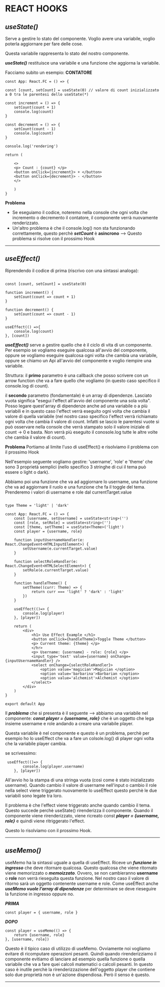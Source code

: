 # **REACT HOOKS**

## ***useState()***

Serve a gestire lo stato del componente. Voglio avere una variabile, voglio poterla aggiornare per fare delle cose. 

Questa variabile rappresenta lo stato del nostro componente.

***useState()*** restituisce una variabile e una funzione che aggiorna la variabile.

Facciamo subito un esempio: **CONTATORE**

```tsx
const App: React.FC = () => {

const [count, setCount] = useState(0) // valore di count inizializzato a 0 tra le parentesi dello useState(*)

const increment = () => {
    setCount(count + 1)
    console.log(count)
}

const decrement = () => {
    setCount(count - 1)
    console.log(count)
}

console.log('rendering')

return (

    <>
    <p> Count : {count} </p>
    <button onClick={increment}> + </button>
    <button onClick={decrement}> - </button>
    </>

    )
}
```

**Problema**

- Se eseguiamo il codice, noteremo nella console che ogni volta che incremento o decremento il contatore, il componente verrà nuovamente renderizzato.
- Un'altro problema è che il console.log() non sta funzionando correttamente, questo perchè ***setCount*** è **asincrono** --> Questo problema si risolve con il prossimo Hook

---

## ***useEffect()***

Riprendendo il codice di prima (riscrivo con una sintassi analoga):

```tsx

const [count, setCount] = useState(0)

function increment() {
    setCount(count => count + 1)
}

function decrement() {
    setCount(count => count - 1)
}

useEffect(() =>{
    console.log(count)
}, [count])
```
***useEffect()*** serve a gestire quello che è il ciclo di vita di un componente. Per esempio se vogliamo eseguire qualcosa all'avvio  del componente, oppure se vogliamo eseguire qualcosa ogni volta che cambia una variabile, oppure se chiamo un Api all'avvio del componente e voglio riempire una variabile.

Struttura: il **primo** parametro è una callback che posso scrivere con un arrow function che va a fare quello che vogliamo (in questo caso specifico il console.log di count).

il **secondo** parametro (fondamentale) è un array di dipendenze. Lasciato vuota significa "esegui l'effect all'avvio del componente una sola volta". Posso legare quest'array di dipendenze anche ad una variabile o a più variabili e in questo caso l'effect verrà eseguito ogni volta che cambia il valore di quella variabile (nel nostro caso specifico l'effect verrà richiamato ogni volta che cambia il valore di count. Infatti se lascio le parentesi vuote si può osservare nella console che verrà stampato solo il valore iniziale di count -> 0 e basta. Non verrà più eseguito il conosole.log tutte le altre volte che cambia il valore di count).

**Problema** Portiamo al limite l'uso di useEffect() e risolviamo il problema con il prossimo Hook

Nell'esempio seguente vogliamo gestire: 'username', 'role' e 'theme' che sono 3 proprietà semplici (nello specifico 3 stringhe di cui il tema può essere o light o dark).

Abbiamo poi una funzione che va ad aggiornare lo username, una funzione che va ad aggiornare il ruolo e una funzione che fa il toggle del tema. Prenderemo i valori di username e role dal currentTarget.value

```tsx

type Theme = 'light' | 'dark'

const App: React.FC = () => {
    const [username, setUsername] = useState<string>('')
    const [role, setRole] = useState<string>('')
    const [theme, setTheme] = useState<Theme>('light')
    const player = {username, role}

    function inputUsernameHandler(e: React.ChangeEvent<HTMLInputElement>) {
        setUsername(e.currentTarget.value)
    }

    function selectRoleHandler(e: React.ChangeEvent<HTMLSelectElement>) {
        setRole(e.currentTarget.value)
    }

    function handleTheme() {
        setTheme((curr: Theme) => {
            return curr === 'light' ? 'dark' : 'light'
        })
    }

    useEffect(()=> {
        console.log(player)
    }, [player])

    return (
        <div>
            <h1> Use Effect Example </h1>
            <button onClick={handleTheme}>Toggle Theme </button>
            <p> Current theme: {theme} </p>
            </hr>
            <p> Username: {username} - role: {role} </p>
            <input type='text' value={username} onChange={inputUsernameHandler} />
            <select onChange={selectRoleHandler}> 
                <option value='magician'>Magician </option> 
                <option value='barbarina'>Barbarian </option> 
                <option value='alchemist'>Alchemist </option> 
            </select>
        </div>
    )
}

export default App
```

Il ***problema*** che si presenta è il seguente --> abbiamo una variabile nel componente: ***const player = {username, role}*** che è un oggetto che lega insieme username e role andando a creare una variabile player.

Questa variabile è nel componente e questo è un problema, perchè per esempio ho lo useEffect che va a fare un colsole.log() di player ogni volta che la variabile player cambia.

se scrivessimo: 
```tsx
 useEffect(()=> {
        console.log(player.username)
    }, [player])
```

All'avvio ho la stampa di una stringa vuota (così come è stato inizializzato username). Quando cambio il valore di username nell'input o cambio il role nella select viene triggerato nuovamente lo useEffect questo perchè le due variabili sono legate tra loro.

Il problema è che l'effect viene triggerato anche quando cambio il tema. Questo succede perchè useState() rirenderizza il componente. Quando il componente viene rirenderizzato, viene ricreato const ***player = {username, role}*** e quindi viene ritriggerato l'effect.

Questo lo risolviamo con il prossimo Hook.

---

## ***useMemo()***

useMemo ha la sintassi uguale a quella di useEffect. Riceve un ***funzione in ingresso*** che deve ritornare qualcosa. Questo qualcosa che viene ritornato viene memorizzato o ***memoizzato***. Ovvero, se non cambieranno **username** o **role** non verrà rieseguita questa funzione. Nel nostro caso il valore di ritorno sarà un oggetto contenente username e role. Come useEffect anche ***useMemo vuole l'array di dipendenze*** per determinare se deve rieseguire la funzione in ingresso oppure no.

***PRIMA***
```tsx
const player = { username, role }
```

***DOPO***
```tsx
const player = useMemo(() => {
    return {username, role}
}, [username, role])
```

Questo è il tipico caso di utilizzo di useMemo. Ovviamente noi vogliamo evitare di ricomputare operazioni pesanti. Quindi quando rirenderizziamo il componente evitiamo di lanciare ad esempio quella funzione o quella variabile che va a fare quei calcoli matematici o calcoli pesanti. In questo caso è inutile perchè la rirenderizzazione dell'oggetto player che contiene solo due proprietà non è un'azione dispendiosa. Però il senso è questo.

---









